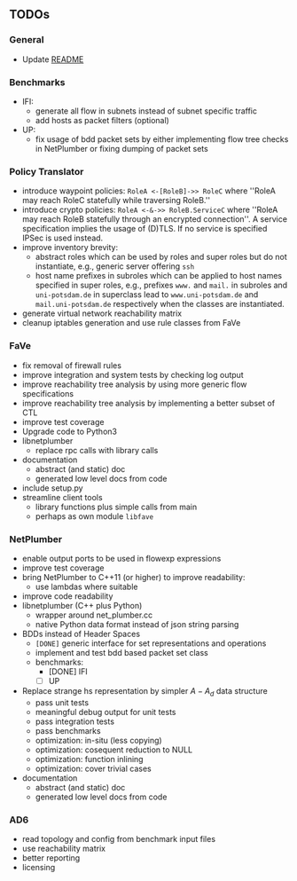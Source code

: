 ## TODOs

### General

 - Update [README](README.md)

### Benchmarks

 - IFI:
    - generate all flow in subnets instead of subnet specific traffic
    - add hosts as packet filters (optional)
 - UP:
    - fix usage of bdd packet sets by either implementing flow tree checks in NetPlumber or fixing dumping of packet sets

### Policy Translator

 - introduce waypoint policies: `RoleA <-[RoleB]->> RoleC` where ''RoleA may reach RoleC statefully while traversing RoleB.''
 - introduce crypto policies: `RoleA <-&->> RoleB.ServiceC` where ''RoleA may reach RoleB statefully through an encrypted connection''. A service specification implies the usage of (D)TLS. If no service is specified IPSec is used instead.
 - improve inventory brevity:
    - abstract roles which can be used by roles and super roles but do not instantiate, e.g., generic server offering `ssh`
    - host name prefixes in subroles which can be applied to host names specified in super roles, e.g., prefixes `www.` and `mail.` in subroles and `uni-potsdam.de` in superclass lead to `www.uni-potsdam.de` and `mail.uni-potsdam.de` respectively when the classes are instantiated.
 - generate virtual network reachability matrix
 - cleanup iptables generation and use rule classes from FaVe

### FaVe

 - fix removal of firewall rules
 - improve integration and system tests by checking log output
 - improve reachability tree analysis by using more generic flow specifications
 - improve reachability tree analysis by implementing a better subset of CTL
 - improve test coverage
 - Upgrade code to Python3
 - libnetplumber
    - replace rpc calls with library calls
 - documentation
    - abstract (and static) doc
    - generated low level docs from code
 - include setup.py
 - streamline client tools
    - library functions plus simple calls from main
    - perhaps as own module `libfave`

### NetPlumber

 - enable output ports to be used in flowexp expressions
 - improve test coverage
 - bring NetPlumber to C++11 (or higher) to improve readability:
    - use lambdas where suitable
 - improve code readability
 - libnetplumber (C++ plus Python)
    - wrapper around net_plumber.cc
    - native Python data format instead of json string parsing
 - BDDs instead of Header Spaces
    - `[DONE]` generic interface for set representations and operations
    - implement and test bdd based packet set class
    - benchmarks:
      - [DONE] IFI
      - [ ] UP
 - Replace strange hs representation by simpler $A - A_d$ data structure
    - pass unit tests
    - meaningful debug output for unit tests
    - pass integration tests
    - pass benchmarks
    - optimization: in-situ (less copying)
    - optimization: cosequent reduction to NULL
    - optimization: function inlining
    - optimization: cover trivial cases
 - documentation
   - abstract (and static) doc
   - generated low level docs from code

### AD6

 - read topology and config from benchmark input files
 - use reachability matrix
 - better reporting
 - licensing
